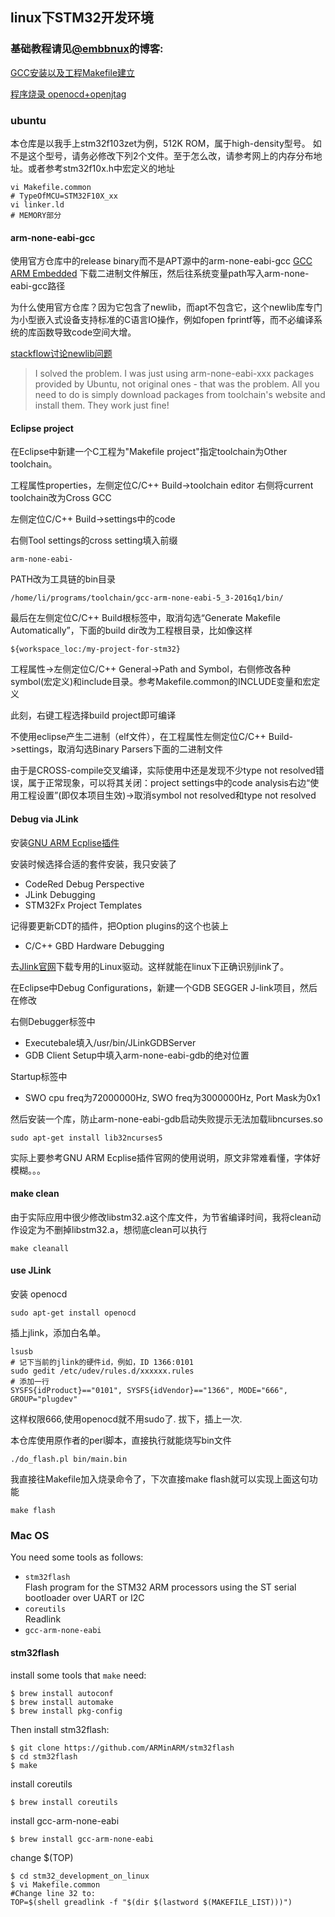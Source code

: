 ## linux下STM32开发环境
### 基础教程请见[@embbnux](https://github.com/embbnux/)的博客:

[GCC安装以及工程Makefile建立](http://www.embbnux.com/2014/02/01/linux_stm32_gcc_makefile/)

[程序烧录 openocd+openjtag](
http://www.embbnux.com/2014/02/01/linux_stm32_use_openocd_openjtag/)

### ubuntu

本仓库是以我手上stm32f103zet为例，512K ROM，属于high-density型号。
如不是这个型号，请务必修改下列2个文件。至于怎么改，请参考网上的内存分布地址。或者参考stm32f10x.h中宏定义的地址

	vi Makefile.common
    # TypeOfMCU=STM32F10X_xx
    vi linker.ld
    # MEMORY部分

#### arm-none-eabi-gcc

使用官方仓库中的release binary而不是APT源中的arm-none-eabi-gcc
[GCC ARM Embedded](https://launchpad.net/gcc-arm-embedded)
下载二进制文件解压，然后往系统变量path写入arm-none-eabi-gcc路径

为什么使用官方仓库？因为它包含了newlib，而apt不包含它，这个newlib库专门为小型嵌入式设备支持标准的C语言IO操作，例如fopen fprintf等，而不必编译系统的库函数导致code空间大增。

[stackflow讨论newlib问题](http://stackoverflow.com/questions/26931979/gnu-arm-nano-specs-not-found)
> I solved the problem. I was just using arm-none-eabi-xxx packages provided by Ubuntu, not original ones - that was the problem. All you need to do is simply download packages from toolchain's website and install them. They work just fine!


#### Eclipse project

在Eclipse中新建一个C工程为"Makefile project"指定toolchain为Other toolchain。

工程属性properties，左侧定位C/C++ Build->toolchain editor
右侧将current toolchain改为Cross GCC

左侧定位C/C++ Build->settings中的code

右侧Tool settings的cross setting填入前缀

	arm-none-eabi-
	
PATH改为工具链的bin目录

	/home/li/programs/toolchain/gcc-arm-none-eabi-5_3-2016q1/bin/
	

最后在左侧定位C/C++ Build根标签中，取消勾选“Generate Makefile Automatically”，下面的build dir改为工程根目录，比如像这样

	${workspace_loc:/my-project-for-stm32}

工程属性->左侧定位C/C++ General->Path and Symbol，右侧修改各种symbol(宏定义)和include目录。参考Makefile.common的INCLUDE变量和宏定义

此刻，右键工程选择build project即可编译

不使用eclipse产生二进制（elf文件），在工程属性左侧定位C/C++ Build->settings，取消勾选Binary Parsers下面的二进制文件
	
由于是CROSS-compile交叉编译，实际使用中还是发现不少type not resolved错误，属于正常现象，可以将其关闭：project settings中的code analysis右边“使用工程设置”(即仅本项目生效)->取消symbol not resolved和type not resolved

#### Debug via JLink
安装[GNU ARM Ecplise插件](https://gnuarmeclipse.github.io/)

安装时候选择合适的套件安装，我只安装了
- CodeRed Debug Perspective
- JLink Debugging
- STM32Fx Project Templates

记得要更新CDT的插件，把Option plugins的这个也装上
- C/C++ GBD Hardware Debugging

去[Jlink官网](https://www.segger.com/jlink-software.html)下载专用的Linux驱动。这样就能在linux下正确识别jlink了。

在Eclipse中Debug Configurations，新建一个GDB SEGGER J-link项目，然后在修改

右侧Debugger标签中
- Executebale填入/usr/bin/JLinkGDBServer
- GDB Client Setup中填入arm-none-eabi-gdb的绝对位置

Startup标签中
- SWO cpu freq为72000000Hz, SWO freq为3000000Hz, Port Mask为0x1

然后安装一个库，防止arm-none-eabi-gdb启动失败提示无法加载libncurses.so

	sudo apt-get install lib32ncurses5
    
实际上要参考GNU ARM Ecplise插件官网的使用说明，原文非常难看懂，字体好模糊。。。

#### make clean

由于实际应用中很少修改libstm32.a这个库文件，为节省编译时间，我将clean动作设定为不删掉libstm32.a，想彻底clean可以执行

	make cleanall

#### use JLink

安装 openocd

	sudo apt-get install openocd

插上jlink，添加白名单。
	
    lsusb
    # 记下当前的jlink的硬件id，例如，ID 1366:0101
	sudo gedit /etc/udev/rules.d/xxxxxx.rules
    # 添加一行
	SYSFS{idProduct}=="0101", SYSFS{idVendor}=="1366", MODE="666", GROUP="plugdev"
    
这样权限666,使用openocd就不用sudo了. 
拔下，插上一次.

本仓库使用原作者的perl脚本，直接执行就能烧写bin文件

	./do_flash.pl bin/main.bin    
    
我直接往Makefile加入烧录命令了，下次直接make flash就可以实现上面这句功能

	make flash

### Mac OS

You need some tools as follows:

* `stm32flash` </br>
Flash program for the STM32 ARM processors using the ST serial bootloader over UART or I2C
* `coreutils` </br>
Readlink
* `gcc-arm-none-eabi`

#### stm32flash
install some tools that `make` need:

    $ brew install autoconf
    $ brew install automake
    $ brew install pkg-config


Then install stm32flash:


    $ git clone https://github.com/ARMinARM/stm32flash
    $ cd stm32flash
    $ make


install coreutils

	$ brew install coreutils

install gcc-arm-none-eabi

	$ brew install gcc-arm-none-eabi

change $(TOP)

    $ cd stm32_development_on_linux
    $ vi Makefile.common
	#Change line 32 to:
	TOP=$(shell greadlink -f "$(dir $(lastword $(MAKEFILE_LIST)))")




